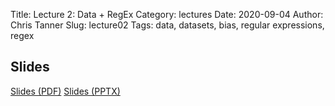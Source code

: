 Title: Lecture 2: Data + RegEx
Category: lectures
Date: 2020-09-04
Author: Chris Tanner
Slug: lecture02
Tags: data, datasets, bias, regular expressions, regex


## Slides
[Slides (PDF)]({attach}slides/Lecture02_Data.pdf)
[Slides (PPTX)]({attach}slides/Lecture02_Data.pptx)

